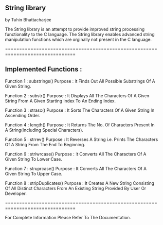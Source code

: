 String library
---------------------

by Tuhin Bhattacharjee

The String library is an attempt to provide improved string processing
functionality to the C language. The String library enables 
advanced string manipulation functions which are orginally 
not present in the C language. 

===============================================================================

Implemented Functions :
----------------------

Function 1 : substrings()
Purpose : It Finds Out All Possible Substrings Of A Given String.

Function 2 : substr()
Purpose : It Displays All The Characters Of A Given String From A Given Starting Index To An Ending Index.

Function 3 : strasc()
Purpose : It Sorts The Characters Of A Given String In Ascending Order.

Function 4 : length()
Purpose : It Returns The No. Of Characters Present In A String(Including Special Characters).

Function 5 : strrev()
Purpose : It Reverses A String i.e. Prints The Characters Of A String From The End To Beginning.

Function 6 : strlwrcase()
Purpose : It Converts All The Characters Of A Given String To Lower Case.

Function 7 : struprcase()
Purpose : It Converts All The Characters Of A Given String To Upper Case.

Function 8 : stripDuplicates()
Purpose : It Creates A New String Consisting Of All Distinct Characters From An Existing String Provided By User Or Developer.

===============================================================================

For Complete Information Please Refer To The Documentation.
